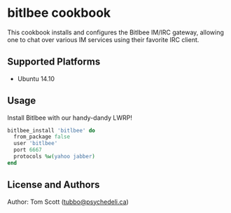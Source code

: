 # bitlbee cookbook

This cookbook installs and configures the Bitlbee IM/IRC gateway,
allowing one to chat over various IM services using their favorite IRC
client.

## Supported Platforms

- Ubuntu 14.10

## Usage

Install Bitlbee with our handy-dandy LWRP!

```ruby
bitlbee_install 'bitlbee' do
  from_package false
  user 'bitlbee'
  port 6667
  protocols %w(yahoo jabber)
end
```

## License and Authors

Author: Tom Scott (<tubbo@psychedeli.ca>)
